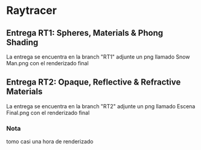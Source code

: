 # Raytracer

## Entrega RT1: Spheres, Materials & Phong Shading
La entrega se encuentra en la branch "RT1" 
adjunte un png llamado Snow Man.png con el renderizado final

## Entrega RT2: Opaque, Reflective & Refractive Materials
La entrega se encuentra en la branch "RT2" 
adjunte un png llamado Escena Final.png con el renderizado final
### Nota
tomo casi una hora de renderizado
